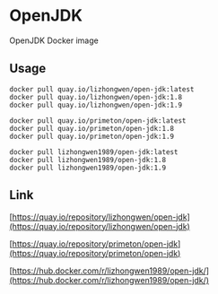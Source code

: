 # OpenJDK
  
OpenJDK  Docker image
  
## Usage  
    
`docker pull quay.io/lizhongwen/open-jdk:latest`  
`docker pull quay.io/lizhongwen/open-jdk:1.8`  
`docker pull quay.io/lizhongwen/open-jdk:1.9`  
  
`docker pull quay.io/primeton/open-jdk:latest`  
`docker pull quay.io/primeton/open-jdk:1.8`  
`docker pull quay.io/primeton/open-jdk:1.9`  
  
`docker pull lizhongwen1989/open-jdk:latest`  
`docker pull lizhongwen1989/open-jdk:1.8`  
`docker pull lizhongwen1989/open-jdk:1.9`  
    
## Link  
  
[https://quay.io/repository/lizhongwen/open-jdk](https://quay.io/repository/lizhongwen/open-jdk)  
  
[https://quay.io/repository/primeton/open-jdk](https://quay.io/repository/primeton/open-jdk)  
  
[https://hub.docker.com/r/lizhongwen1989/open-jdk/](https://hub.docker.com/r/lizhongwen1989/open-jdk/)  
  
